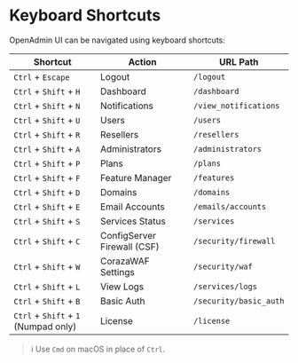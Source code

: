 # Keyboard Shortcuts

OpenAdmin UI can be navigated using keyboard shortcuts:

| Shortcut                     | Action                          | URL Path                      |
|-----------------------------|----------------------------------|-------------------------------|
| `Ctrl` + `Escape`           | Logout                           | `/logout`                    |
| `Ctrl` + `Shift` + `H`      | Dashboard                        | `/dashboard`                 |
| `Ctrl` + `Shift` + `N`      | Notifications                    | `/view_notifications`        |
| `Ctrl` + `Shift` + `U`      | Users                            | `/users`                     |
| `Ctrl` + `Shift` + `R`      | Resellers                        | `/resellers`                 |
| `Ctrl` + `Shift` + `A`      | Administrators                   | `/administrators`            |
| `Ctrl` + `Shift` + `P`      | Plans                            | `/plans`                     |
| `Ctrl` + `Shift` + `F`      | Feature Manager                  | `/features`                  |
| `Ctrl` + `Shift` + `D`      | Domains                          | `/domains`                   |
| `Ctrl` + `Shift` + `E`      | Email Accounts                   | `/emails/accounts`           |
| `Ctrl` + `Shift` + `S`      | Services Status                  | `/services`                  |
| `Ctrl` + `Shift` + `C`      | ConfigServer Firewall (CSF)      | `/security/firewall`         |
| `Ctrl` + `Shift` + `W`      | CorazaWAF Settings               | `/security/waf`              |
| `Ctrl` + `Shift` + `L`      | View Logs                        | `/services/logs`             |
| `Ctrl` + `Shift` + `B`      | Basic Auth                       | `/security/basic_auth`       |
| `Ctrl` + `Shift` + `1` (Numpad only) | License                     | `/license`                   |

> ℹ️ Use `Cmd` on macOS in place of `Ctrl`.
